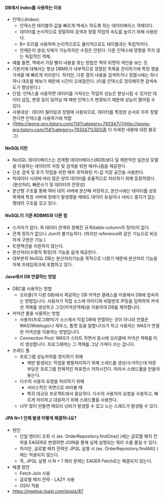 #### DB에서 Index를 사용하는 이유

-   인덱스(Index):
    -   인덱스란 테이블의 값을 빠르게 엑세스 하도록 하는 데이터베이스 객체이다.
    -   데이터를 논리적으로 정렬하여 검색과 정렬 작업의 속도를 높이기 위해 사용된다.
    -   B\* 트리를 사용하며 논리적으로도 물리적으로도 테이블과는 독립적이다.
    -   언제든지 생성,삭제가 가능하지만 수정은 안된다. 다른 인덱스에 영향을 주지 않는 독립적인 객체.
-   예를 들면, 책에서 가장 빨리 내용을 찾는 방법은 책의 뒤편의 색인을 보는 것.
-   기본키에 대해서는 항상 DBMS가 내부적으로 정렬된 목록을 관리하기에 특정 행을 가져올 때 빠르게 처리된다. 하지만, 다른 열의 내용을 검색하거나 정렬시에는 하나하나 대조를 해보기 때문에 시간이 오래걸린다. (이를 인덱스로 정의해두면 검색속도가 향상된다.)
-   단점: 인덱스를 사용하면 데이터를 가져오는 작업의 성능은 향상시킬 수 있지만 데이터 삽입, 변경 등이 일어날 때 매번 인덱스가 변경되기 때문에 성능이 떨어질 수 있다.
-   사용대상 : 데이터 필터링과 정렬에 사용되므로, 데이터를 특정한 순서로 자주 정렬한다면 인덱스를 사용하기에 적합
-   \[[http://jeong-pro.tistory.com/114?category=793347\]](http://jeong-pro.tistory.com/114?category=793347%5D)(좀 더 자세한 내용에 대한 블로그)

#### NoSQL이란

-   NoSQL 데이터베이스는 관계형 데이터베이스(RDB)보다 덜 제한적인 일관성 모델을 이용하는 데이터의 저장 및 검색을 위한 매커니즘을 제공한다.
-   단순 검색 및 추가 작업을 위한 매우 최적화된 키-값 저장 공간을 사용한다.
-   빅데이터 시대에 따라 많은 양의 데이터를 효율적으로 처리하기 위해 등장하였다. (분산처리, 빠른쓰기 및 데이터의 안정성)
-   분산형 구조를 통해 여러 대의 서버에 분산해 저장하고, 분산시에는 데이터를 상호 복제에 특정 서버에 장애가 발생했을 때에도 데이터 유실이나 서비스 중지가 없는 형태의 구조를 갖고 있다.

#### NoSQL이 기존 RDBMS와 다른 점

-   스키마가 없다. 즉 데이터 관계와 정해진 규격(table-column의 정의)이 없다.
-   관계 정의가 없으니 Join이 불가능하다. (하지만 reference와 같은 기능으로 비슷하게 구현은 가능.)
-   트랜잭션을 지원하지 않는다.
-   분산처리(수평적 확장)의 기능을 쉽게 제공한다.
-   대부분의 NoSQL DB는 분산처리기능을 목적으로 나왔기 때문에 분산처리 기능을 자체 프레임워크에 포함하고 있다.

#### Java에서 DB 연결하는 방법

-   DBC를 사용하는 방법
    -   오라클(각 다른 DB)에서 제공하는 DB 커넥션 클래스를 이용해서 DB에 접속하는 방법입니다. 사용자가 직접 소스에 아이디와 비밀번호 IP등을 입력하여 커넥션 객체를 생성하고 그것(커넥션객체)을 이용하여 DB를 제어합니다.
-   커넥션 풀을 사용하는 방법
    -   사용자(프로그래머)가 소스에서 직접 DB에 연결하는 것이 아니라 연결은 WAS(Weblogic나 제우스, 톰켓 등을 말합니다)가 하고 사용자는 WAS가 연결한 커넥션을 이용하는 방법입니다.
    -   Connection Pool: WAS가 스타트 하면서 동시에 오라클에 커넥션 객체를 미리 생성합니다. 프로그래머는 그 객체를 그냥 가져다 쓰는 겁니다.
-   쓰레드 풀
    -   프로그램 성능저하를 방지하기 위해
        -   매번 발생되는 작업을 병렬처리하기 위해 스레드를 생성/수거하는데 따른 부담은 프로그램 전체적인 퍼포먼스 저하시킨다. 따라서 스레드풀을 만들어 놓는다.
    -   다수의 사용자 요청을 처리하기 위해
        -   서비스적인 측면으로 바라볼 때
        -   특히 대규모 프로젝트에서 중요하다. 다수의 사용자의 요청을 수용하고, 빠르게 처리하고 대응하기 위해 스레드풀을 사용한다.
    -   너무 많이 만들면 메모리 낭비가 발생할 수 있고 노는 스레드가 발생될 수 있다.

#### JPA N+1 언제 발생 어떻게 해결하나요?
- 원인
  - 단일 엔터티 조회 시 (ex. OrderRepository.findOne() )에는 글로벌 페치 전략을 EAGER로 변경하면 JOIN을 통해 실제 실행되는 쿼리 수를 줄일 수 있다.
  - 하지만, 글로벌 페치 전략은 JPQL 실행 시 (ex. OrderRepository.findAll() )에는 적용되지 않는다.
  - 즉, JPQL 실행 시 N + 1 쿼리 문제는 EAGER Fetch로는 해결되지 않는다.
- 해결 방안
  - Fetch Join 사용
  - 글로벌 페치 전략 - LAZY 사용
  - OSIV 적용
- https://meetup.toast.com/posts/87